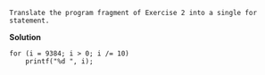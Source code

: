 ```
Translate the program fragment of Exercise 2 into a single for statement.
```

**Solution**  
```
for (i = 9384; i > 0; i /= 10)
    printf("%d ", i);
```